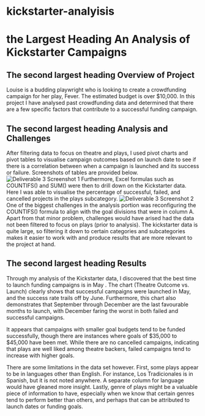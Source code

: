 # kickstarter-analyisis
# the Largest Heading An Analysis of Kickstarter Campaigns

## The second largest heading Overview of Project
Louise is a budding playwright who is looking to create a crowdfunding campaign for her play, Fever. The estimated budget is over $10,000. In this project I have analysed past crowdfunding data and determined that there are a few specific factors that contribute to a successful funding campaign. 

## The second largest heading Analysis and Challenges
After filtering data to focus on theatre and plays, I used pivot charts and pivot tables to visualise campaign outcomes based on launch date to see if there is a correlation between when a campaign is launched and its success or failure. Screenshots of tables are provided below.  
![Deliverable 3 Screenshot 1](https://user-images.githubusercontent.com/93993921/150566475-dfa527d7-4f1e-4eab-9e6c-aeaeeb5ef1bb.png)
Furthermore, Excel formulas such as COUNTIFS() and SUM() were then to drill down on the Kickstarter data. Here I was able to visualise the percentage of successful, failed, and cancelled projects in the plays subcategory. 
![Deliverable 3 Screenshot 2](https://user-images.githubusercontent.com/93993921/150566516-162be180-c8e2-4c38-b990-034e9ae3727e.png)
One of the biggest challenges in the analysis portion was reconfiguring the COUNTIFS() formula to align with the goal divisions that were in column A. Apart from that minor problem, challenges would have arised had the data not been filtered to focus on plays (prior to analysis). The kickstarter data is quite large, so filtering it down to certain categories and  subcategories makes it easier to work with and produce results that are more relevant to the project at hand. 

## The second largest heading Results 
Through my analysis of the Kickstarter data, I discovered that the best time to launch funding campaigns is in May . The chart (Theatre Outcome vs. Launch) clearly shows that successful campaigns were launched in May, and the success rate trails off by June. Furthermore, this chart also demonstrates that September through December are the last favourable months to launch, with December faring the worst in both failed and successful campaigns.

It appears that campaigns with smaller goal budgets tend to be funded successfully, though there are instances where goals of $35,000 to $45,000 have been met. While there are no cancelled campaigns, indicating that plays are well liked among theatre backers, failed campaigns tend to increase with higher goals. 

There are some limitations in the data set however. First, some plays appear to be in languages other than English. For instance, Los Tradicionales is in Spanish, but it is not noted anywhere. A separate column for language would have gleaned more insight. Lastly, genre of plays might be a valuable piece of information to have, especially when we know that certain genres tend to perform better than others, and perhaps that can be attributed to launch dates or funding goals. 

